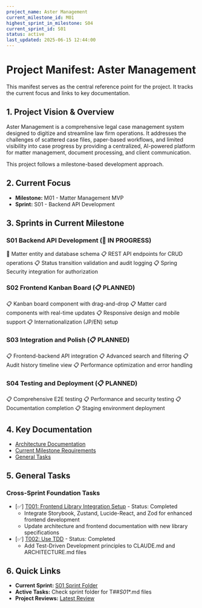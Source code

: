 ```yaml
---
project_name: Aster Management
current_milestone_id: M01
highest_sprint_in_milestone: S04
current_sprint_id: S01
status: active
last_updated: 2025-06-15 12:44:00
---
```


# Project Manifest: Aster Management

This manifest serves as the central reference point for the project. It tracks the current focus and links to key documentation.

## 1. Project Vision & Overview

Aster Management is a comprehensive legal case management system designed to digitize and streamline law firm operations. It addresses the challenges of scattered case files, paper-based workflows, and limited visibility into case progress by providing a centralized, AI-powered platform for matter management, document processing, and client communication.

This project follows a milestone-based development approach.

## 2. Current Focus

- **Milestone:** M01 - Matter Management MVP
- **Sprint:** S01 - Backend API Development

## 3. Sprints in Current Milestone

### S01 Backend API Development (🚧 IN PROGRESS)

🚧 Matter entity and database schema
📋 REST API endpoints for CRUD operations
📋 Status transition validation and audit logging
📋 Spring Security integration for authorization

### S02 Frontend Kanban Board (📋 PLANNED)

📋 Kanban board component with drag-and-drop
📋 Matter card components with real-time updates
📋 Responsive design and mobile support
📋 Internationalization (JP/EN) setup

### S03 Integration and Polish (📋 PLANNED)

📋 Frontend-backend API integration
📋 Advanced search and filtering
📋 Audit history timeline view
📋 Performance optimization and error handling

### S04 Testing and Deployment (📋 PLANNED)

📋 Comprehensive E2E testing
📋 Performance and security testing
📋 Documentation completion
📋 Staging environment deployment

## 4. Key Documentation

- [Architecture Documentation](./01_PROJECT_DOCS/ARCHITECTURE.md)
- [Current Milestone Requirements](./02_REQUIREMENTS/M01_Matter_Management_MVP/)
- [General Tasks](./04_GENERAL_TASKS/)

## 5. General Tasks

### Cross-Sprint Foundation Tasks
- [✅] [T001: Frontend Library Integration Setup](./04_GENERAL_TASKS/TX001_Frontend_Library_Integration_Setup.md) - Status: Completed
  - Integrate Storybook, Zustand, Lucide-React, and Zod for enhanced frontend development
  - Update architecture and frontend documentation with new library specifications
- [✅] [T002: Use TDD](./04_GENERAL_TASKS/TX002_Use_TDD.md) - Status: Completed
  - Add Test-Driven Development principles to CLAUDE.md and ARCHITECTURE.md files

## 6. Quick Links

- **Current Sprint:** [S01 Sprint Folder](./03_SPRINTS/S01_M01_Backend_API_Development/)
- **Active Tasks:** Check sprint folder for T##_S01_*.md files
- **Project Reviews:** [Latest Review](./10_STATE_OF_PROJECT/)
